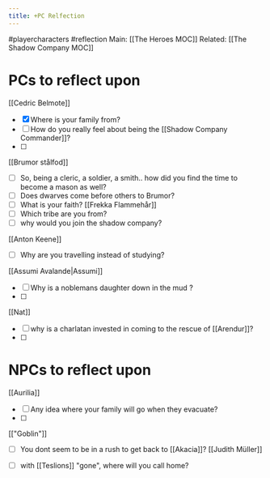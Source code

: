 ---title: +PC Relfection---
#playercharacters #reflection
Main: [[The Heroes MOC]]
Related: [[The Shadow Company MOC]]

# PCs to reflect upon

[[Cedric Belmote]]
- [x] Where is your family from?
- [ ] How do you really feel about being the [[Shadow Company Commander]]?
- [ ] 
[[Brumor stålfod]]
- [ ] So, being a cleric, a soldier, a smith.. how did you find the time to become a mason as well?
- [ ] Does dwarves come before others to Brumor?
- [ ] What is your faith?
[[Frekka Flammehår]]
- [ ] Which tribe are you from?
- [ ] why would you join the shadow company?

[[Anton Keene]]
- [ ] Why are you travelling instead of studying?


[[Assumi Avalande|Assumi]]
- [ ] Why is a noblemans daughter down in the mud ?
- [ ] 
[[Nat]]
- [ ] why is a charlatan invested in coming to the rescue of [[Arendur]]?
- [ ] 

# NPCs to reflect upon
[[Aurilia]]
- [ ] Any idea where your family will go when they evacuate?
- [ ] 
[["Goblin"]]
- [ ] You dont seem to be in a rush to get back to [[Akacia]]?
[[Judith Müller]]
- [ ] with [[Teslions]] "gone", where will you call home?

